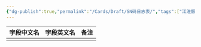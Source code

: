 ```yaml
---
{"dg-publish":true,"permalink":"/Cards/Draft/SN码日志表/","tags":["江淮毅昌/蝶创I-MES/MES"]}
---
```




| **字段中文名** | **字段英文名** | **备注** |
| --------- | --------- | ------ |
|           |           |        |

